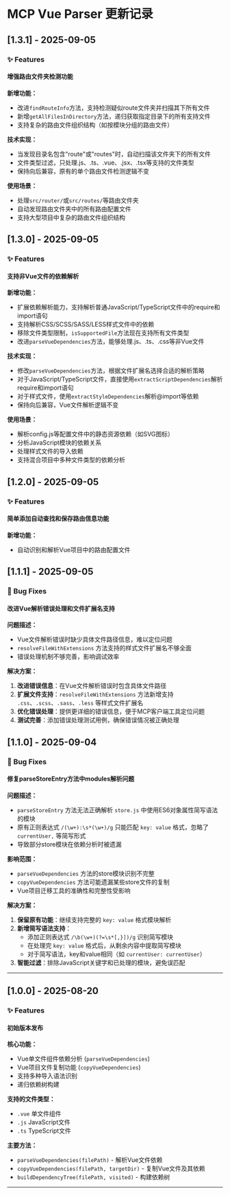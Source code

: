 # MCP Vue Parser 更新记录

## [1.3.1] - 2025-09-05

### ✨ Features

#### 增强路由文件夹检测功能

**新增功能：**
- 改进`findRouteInfo`方法，支持检测疑似route文件夹并扫描其下所有文件
- 新增`getAllFilesInDirectory`方法，递归获取指定目录下的所有支持文件
- 支持复杂的路由文件组织结构（如按模块分组的路由文件）

**技术实现：**
- 当发现目录名包含"route"或"routes"时，自动扫描该文件夹下的所有文件
- 文件类型过滤，只处理.js、.ts、.vue、.jsx、.tsx等支持的文件类型
- 保持向后兼容，原有的单个路由文件检测逻辑不变

**使用场景：**
- 处理`src/router/`或`src/routes/`等路由文件夹
- 自动发现路由文件夹中的所有路由配置文件
- 支持大型项目中复杂的路由文件组织结构

## [1.3.0] - 2025-09-05

### ✨ Features

#### 支持非Vue文件的依赖解析

**新增功能：**
- 扩展依赖解析能力，支持解析普通JavaScript/TypeScript文件中的require和import语句
- 支持解析CSS/SCSS/SASS/LESS样式文件中的依赖
- 移除文件类型限制，`isSupportedFile`方法现在支持所有文件类型
- 改进`parseVueDependencies`方法，能够处理.js、.ts、.css等非Vue文件

**技术实现：**
- 修改`parseVueDependencies`方法，根据文件扩展名选择合适的解析策略
- 对于JavaScript/TypeScript文件，直接使用`extractScriptDependencies`解析require和import语句
- 对于样式文件，使用`extractStyleDependencies`解析@import等依赖
- 保持向后兼容，Vue文件解析逻辑不变

**使用场景：**
- 解析config.js等配置文件中的静态资源依赖（如SVG图标）
- 分析JavaScript模块的依赖关系
- 处理样式文件的导入依赖
- 支持混合项目中多种文件类型的依赖分析

## [1.2.0] - 2025-09-05

### ✨ Features

#### 简单添加自动查找和保存路由信息功能

**新增功能：**
- 自动识别和解析Vue项目中的路由配置文件

## [1.1.1] - 2025-09-05

### 🐛 Bug Fixes

#### 改进Vue解析错误处理和文件扩展名支持

**问题描述：**
- Vue文件解析错误时缺少具体文件路径信息，难以定位问题
- `resolveFileWithExtensions` 方法支持的样式文件扩展名不够全面
- 错误处理机制不够完善，影响调试效率

**解决方案：**
1. **改进错误信息**：在Vue文件解析错误时包含具体文件路径
2. **扩展文件支持**：`resolveFileWithExtensions` 方法新增支持  `.css`、`.scss`、`.sass`、`.less` 等样式文件扩展名
3. **优化错误处理**：提供更详细的错误信息，便于MCP客户端工具定位问题
4. **测试完善**：添加错误处理测试用例，确保错误情况被正确处理

## [1.1.0] - 2025-09-04

### 🐛 Bug Fixes

#### 修复parseStoreEntry方法中modules解析问题

**问题描述：**
- `parseStoreEntry` 方法无法正确解析 `store.js` 中使用ES6对象属性简写语法的模块
- 原有正则表达式 `/(\w+):\s*(\w+)/g` 只能匹配 `key: value` 格式，忽略了 `currentUser,` 等简写形式
- 导致部分store模块在依赖分析时被遗漏

**影响范围：**
- `parseVueDependencies` 方法的store模块识别不完整
- `copyVueDependencies` 方法可能遗漏某些store文件的复制
- Vue项目迁移工具的准确性和完整性受影响

**解决方案：**
1. **保留原有功能**：继续支持完整的 `key: value` 格式模块解析
2. **新增简写语法支持**：
   - 添加正则表达式 `/\b(\w+)(?=\s*[,}])/g` 识别简写模块
   - 在处理完 `key: value` 格式后，从剩余内容中提取简写模块
   - 对于简写语法，key和value相同（如 `currentUser: currentUser`）
3. **智能过滤**：排除JavaScript关键字和已处理的模块，避免误匹配
---

## [1.0.0] - 2025-08-20

### ✨ Features

#### 初始版本发布

**核心功能：**
- Vue单文件组件依赖分析 (`parseVueDependencies`)
- Vue项目文件复制功能 (`copyVueDependencies`)
- 支持多种导入语法识别
- 递归依赖树构建

**支持的文件类型：**
- `.vue` 单文件组件
- `.js` JavaScript文件
- `.ts` TypeScript文件

**主要方法：**
- `parseVueDependencies(filePath)` - 解析Vue文件依赖
- `copyVueDependencies(filePath, targetDir)` - 复制Vue文件及其依赖
- `buildDependencyTree(filePath, visited)` - 构建依赖树

---